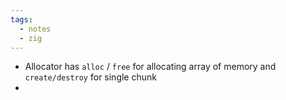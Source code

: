 ```yaml
---
tags:
  - notes
  - zig
---
```

- Allocator has `alloc` / `free` for allocating array of memory and `create/destroy` for single chunk
- 